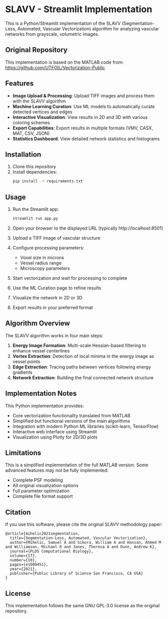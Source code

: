 # SLAVV - Streamlit Implementation

This is a Python/Streamlit implementation of the SLAVV (Segmentation-Less, Automated, Vascular Vectorization) algorithm for analyzing vascular networks from grayscale, volumetric images.

## Original Repository

This implementation is based on the MATLAB code from:
https://github.com/UTFOIL/Vectorization-Public

## Features

- **Image Upload & Processing**: Upload TIFF images and process them with the SLAVV algorithm
- **Machine Learning Curation**: Use ML models to automatically curate detected vertices and edges
- **Interactive Visualization**: View results in 2D and 3D with various coloring schemes
- **Export Capabilities**: Export results in multiple formats (VMV, CASX, MAT, CSV, JSON)
- **Statistics Dashboard**: View detailed network statistics and histograms

## Installation

1. Clone this repository
2. Install dependencies:
   ```bash
   pip install -r requirements.txt
   ```

## Usage

1. Run the Streamlit app:
   ```bash
   streamlit run app.py
   ```

2. Open your browser to the displayed URL (typically http://localhost:8501)

3. Upload a TIFF image of vascular structure

4. Configure processing parameters:
   - Voxel size in microns
   - Vessel radius range
   - Microscopy parameters

5. Start vectorization and wait for processing to complete

6. Use the ML Curation page to refine results

7. Visualize the network in 2D or 3D

8. Export results in your preferred format

## Algorithm Overview

The SLAVV algorithm works in four main steps:

1. **Energy Image Formation**: Multi-scale Hessian-based filtering to enhance vessel centerlines
2. **Vertex Extraction**: Detection of local minima in the energy image as vessel points
3. **Edge Extraction**: Tracing paths between vertices following energy gradients
4. **Network Extraction**: Building the final connected network structure

## Implementation Notes

This Python implementation provides:

- Core vectorization functionality translated from MATLAB
- Simplified but functional versions of the main algorithms
- Integration with modern Python ML libraries (scikit-learn, TensorFlow)
- Interactive web interface using Streamlit
- Visualization using Plotly for 2D/3D plots

## Limitations

This is a simplified implementation of the full MATLAB version. Some advanced features may not be fully implemented:

- Complete PSF modeling
- All original visualization options
- Full parameter optimization
- Complete file format support

## Citation

If you use this software, please cite the original SLAVV methodology paper:

```
@article{mihelic2021segmentation,
  title={Segmentation-Less, Automated, Vascular Vectorization},
  author={Mihelic, Samuel A and Sikora, William A and Hassan, Ahmed M and Williamson, Michael R and Jones, Theresa A and Dunn, Andrew K},
  journal={PLOS Computational Biology},
  volume={17},
  number={10},
  pages={e1009451},
  year={2021},
  publisher={Public Library of Science San Francisco, CA USA}
}
```

## License

This implementation follows the same GNU GPL-3.0 license as the original repository.

